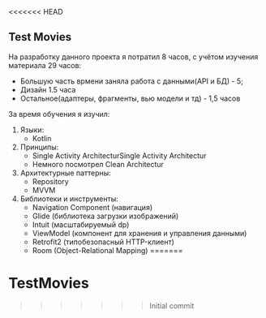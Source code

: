 <<<<<<< HEAD
## Test Movies

На разработку данного проекта я потратил 8 часов, с учётом изучения материала 29 часов:
 * Большую часть врмени заняла работа с данными(API и БД) - 5;
 * Дизайн 1.5 часа
 * Остальное(адаптеры, фрагменты, вью модели и тд) - 1,5 часов 

За время обучения я изучил:
1. Языки:
    * Kotlin
2. Принципы:
    * Single Activity ArchitecturSingle Activity Architectur
    * Немного посмотрел Clean Architectur
3. Архитектурные паттерны:
    * Repository
    * MVVM
4. Библиотеки и инструменты:
    * Navigation Component (навигация)
    * Glide (библиотека загрузки изображений)
    * Intuit (масштабируемый dp)
    * ViewModel (компонент для хранения и управления данными)
    * Retrofit2 (типобезопасный HTTP-клиент)
    * Room (Object-Relational Mapping)
=======
# TestMovies
 
>>>>>>> Initial commit
